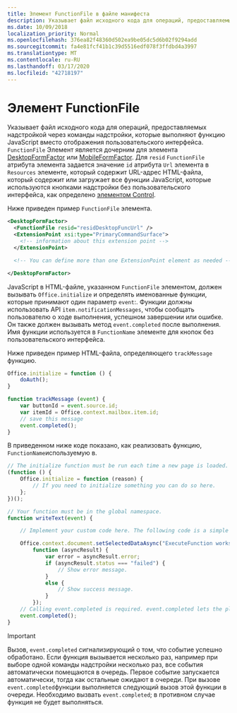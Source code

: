 ```yaml
---
title: Элемент FunctionFile в файле манифеста
description: Указывает файл исходного кода для операций, предоставляемых надстройкой через команды надстройки, которые выполняют функцию JavaScript вместо отображения пользовательского интерфейса.
ms.date: 10/09/2018
localization_priority: Normal
ms.openlocfilehash: 376ea82f48360d502ea9be05dc5d6b02f9294add
ms.sourcegitcommit: fa4e81fcf41b1c39d5516edf078f3ffdbd4a3997
ms.translationtype: MT
ms.contentlocale: ru-RU
ms.lasthandoff: 03/17/2020
ms.locfileid: "42718197"
---
```

# <a name="functionfile-element"></a>Элемент FunctionFile

Указывает файл исходного кода для операций, предоставляемых надстройкой через команды надстройки, которые выполняют функцию JavaScript вместо отображения пользовательского интерфейса. `FunctionFile` Элемент является дочерним для элемента [DesktopFormFactor](desktopformfactor.md) или [MobileFormFactor](mobileformfactor.md). Для `resid` `FunctionFile` атрибута элемента задается значение `id` атрибута `Url` элемента в `Resources` элементе, который содержит URL-адрес HTML-файла, который содержит или загружает все функции JavaScript, которые используются кнопками надстройки без пользовательского интерфейса, как определено [элементом Control](control.md).

Ниже приведен пример `FunctionFile` элемента.

```XML
<DesktopFormFactor>
  <FunctionFile resid="residDesktopFuncUrl" />
  <ExtensionPoint xsi:type="PrimaryCommandSurface">
    <!-- information about this extension point -->
  </ExtensionPoint>

  <!-- You can define more than one ExtensionPoint element as needed -->

</DesktopFormFactor>
```

JavaScript в HTML-файле, указанном `FunctionFile` элементом, должен вызывать `Office.initialize` и определять именованные функции, которые принимают один параметр `event`:. Функции должны использовать API `item.notificationMessages`, чтобы сообщать пользователю о ходе выполнения, успешном завершении или ошибке. Он также должен вызывать метод `event.completed` после выполнения. Имя функции используется в `FunctionName` элементе для кнопок без пользовательского интерфейса.

Ниже приведен пример HTML-файла, определяющего `trackMessage` функцию.

```js
Office.initialize = function () {
    doAuth();
}

function trackMessage (event) {
    var buttonId = event.source.id;    
    var itemId = Office.context.mailbox.item.id;
    // save this message
    event.completed();
}
```

В приведенном ниже коде показано, как реализовать функцию, `FunctionName`используемую в.

```js
// The initialize function must be run each time a new page is loaded.
(function () {
    Office.initialize = function (reason) {
        // If you need to initialize something you can do so here.
    };
})();

// Your function must be in the global namespace.
function writeText(event) {

    // Implement your custom code here. The following code is a simple example.

    Office.context.document.setSelectedDataAsync("ExecuteFunction works. Button ID=" + event.source.id,
        function (asyncResult) {
            var error = asyncResult.error;
            if (asyncResult.status === "failed") {
                // Show error message.
            }
            else {
                // Show success message.
            }
        });
    // Calling event.completed is required. event.completed lets the platform know that processing has completed.
    event.completed();
}
```

> [!IMPORTANT]
> Вызов, `event.completed` сигнализирующий о том, что событие успешно обработано. Если функция вызывается несколько раз, например при выборе одной команды надстройки несколько раз, все события автоматически помещаются в очередь. Первое событие запускается автоматически, тогда как остальные ожидают в очереди. При вызове `event.completed`функции выполняется следующий вызов этой функции в очереди. Необходимо вызвать `event.completed`; в противном случае функция не будет выполняться.

